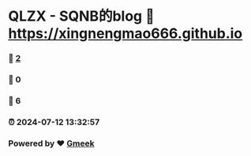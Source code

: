 # QLZX - SQNB的blog :link: https://xingnengmao666.github.io 
### :page_facing_up: [2](https://xingnengmao666.github.io/tag.html) 
### :speech_balloon: 0 
### :hibiscus: 6 
### :alarm_clock: 2024-07-12 13:32:57 
### Powered by :heart: [Gmeek](https://github.com/Meekdai/Gmeek)
